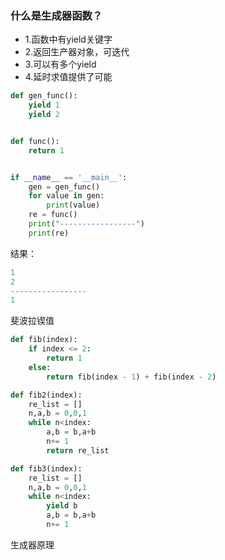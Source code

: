 ### 什么是生成器函数？

- 1.函数中有yield关键字
- 2.返回生产器对象，可迭代
- 3.可以有多个yield
- 4.延时求值提供了可能

```python
def gen_func():
    yield 1
    yield 2


def func():
    return 1


if __name__ == '__main__':
    gen = gen_func()
    for value in gen:
        print(value)
    re = func()
    print("-----------------")
    print(re)

```

结果：

```python
1
2
-----------------
1
```

斐波拉锲值

```python
def fib(index):
    if index <= 2:
        return 1
    else:
        return fib(index - 1) + fib(index - 2)

def fib2(index):
    re_list = []
    n,a,b = 0,0,1
    while n<index:
        a,b = b,a+b
        n+= 1
        return re_list

def fib3(index):
    re_list = []
    n,a,b = 0,0,1
    while n<index:
        yield b
        a,b = b,a+b
        n+= 1
```
生成器原理
